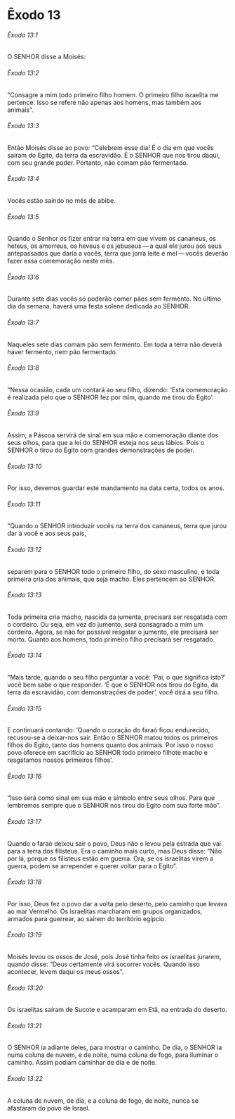 # Êxodo 13

###### Êxodo 13:1

O SENHOR disse a Moisés:

###### Êxodo 13:2

“Consagre a mim todo primeiro filho homem. O primeiro filho israelita me pertence. Isso se refere não apenas aos homens, mas também aos animais”.

###### Êxodo 13:3

Então Moisés disse ao povo: “Celebrem esse dia! É o dia em que vocês saíram do Egito, da terra da escravidão. É o SENHOR que nos tirou daqui, com seu grande poder. Portanto, não comam pão fermentado.

###### Êxodo 13:4

Vocês estão saindo no mês de abibe.

###### Êxodo 13:5

Quando o Senhor os fizer entrar na terra em que vivem os cananeus, os heteus, os amorreus, os heveus e os jebuseus — a qual ele jurou aos seus antepassados que daria a vocês, terra que jorra leite e mel — vocês deverão fazer essa comemoração neste mês.

###### Êxodo 13:6

Durante sete dias vocês só poderão comer pães sem fermento. No último dia da semana, haverá uma festa solene dedicada ao SENHOR.

###### Êxodo 13:7

Naqueles sete dias comam pão sem fermento. Em toda a terra não deverá haver fermento, nem pão fermentado.

###### Êxodo 13:8

“Nessa ocasião, cada um contará ao seu filho, dizendo: ‘Esta comemoração é realizada pelo que o SENHOR fez por mim, quando me tirou do Egito’.

###### Êxodo 13:9

Assim, a Páscoa servirá de sinal em sua mão e comemoração diante dos seus olhos, para que a lei do SENHOR esteja nos seus lábios. Pois o SENHOR o tirou do Egito com grandes demonstrações de poder.

###### Êxodo 13:10

Por isso, devemos guardar este mandamento na data certa, todos os anos.

###### Êxodo 13:11

“Quando o SENHOR introduzir vocês na terra dos cananeus, terra que jurou dar a você e aos seus pais,

###### Êxodo 13:12

separem para o SENHOR todo o primeiro filho, do sexo masculino, e toda primeira cria dos animais, que seja macho. Eles pertencem ao SENHOR.

###### Êxodo 13:13

Toda primeira cria macho, nascida da jumenta, precisará ser resgatada com o cordeiro. Ou seja, em vez do jumento, será consagrado a mim um cordeiro. Agora, se não for possível resgatar o jumento, ele precisará ser morto. Quanto aos homens, todo primeiro filho precisará ser resgatado.

###### Êxodo 13:14

“Mais tarde, quando o seu filho perguntar a você: ‘Pai, o que significa isto?’ você bem sabe o que responder. ‘É que o SENHOR nos tirou do Egito, da terra da escravidão, com demonstrações de poder’, você dirá a seu filho.

###### Êxodo 13:15

E continuará contando: ‘Quando o coração do faraó ficou endurecido, recusou-se a deixar-nos sair. Então o SENHOR matou todos os primeiros filhos do Egito, tanto dos homens quanto dos animais. Por isso o nosso povo oferece em sacrifício ao SENHOR todo primeiro filhote macho e resgatamos nossos primeiros filhos’.

###### Êxodo 13:16

“Isso será como sinal em sua mão e símbolo entre seus olhos. Para que lembremos sempre que o SENHOR nos tirou do Egito com sua forte mão”.

###### Êxodo 13:17

Quando o faraó deixou sair o povo, Deus não o levou pela estrada que vai para a terra dos filisteus. Era o caminho mais curto, mas Deus disse: “Não por lá, porque os filisteus estão em guerra. Ora, se os israelitas virem a guerra, podem se arrepender e querer voltar para o Egito”.

###### Êxodo 13:18

Por isso, Deus fez o povo dar a volta pelo deserto, pelo caminho que levava ao mar Vermelho. Os israelitas marcharam em grupos organizados, armados para guerrear, ao saírem do território egípcio.

###### Êxodo 13:19

Moisés levou os ossos de José, pois José tinha feito os israelitas jurarem, quando disse: “Deus certamente virá socorrer vocês. Quando isso acontecer, levem daqui os meus ossos”.

###### Êxodo 13:20

Os israelitas saíram de Sucote e acamparam em Etã, na entrada do deserto.

###### Êxodo 13:21

O SENHOR ia adiante deles, para mostrar o caminho. De dia, o SENHOR ia numa coluna de nuvem, e de noite, numa coluna de fogo, para iluminar o caminho. Assim podiam caminhar de dia e de noite.

###### Êxodo 13:22

A coluna de nuvem, de dia, e a coluna de fogo, de noite, nunca se afastaram do povo de Israel.

